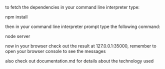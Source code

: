 to fetch the dependencies in your command line interpreter type:

npm install

then in your command line interpreter prompt type the following command:

node server

now in your browser check out the result at 127.0.0.1:35000, remember to open your browser console to see the messages

also check out documentation.md for details about the technology used